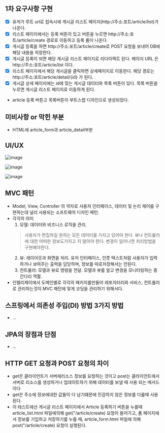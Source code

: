 ## 1차 요구사항 구현
- [X] 유저가 루트 url로 접속시에 게시글 리스트 페이지(http://주소:포트/article/list)가 나온다.
- [X] 리스트 페이지에서는 등록 버튼이 있고 버튼을 누르면 http://주소:포트/article/create 경로로 이동하고 등록 폼이 나온다.
- [X] 게시글 등록을 하면 http://주소:포트/article/create로 POST 요청을 보내어 DB에 해당 내용을 저장한다.
- [X] 게시글 등록이 되면 해당 게시글 리스트 페이지로 리다이렉트 된다. 페이지 URL 은 http://주소:포트/article/list 이다.
- [X] 리스트 페이지에서 해당 게시글을 클릭하면 상세페이지로 이동한다. 해당 경로는 http://주소:포트/article/detail/{id} 가 된다.
- [X] 게시글 상세 페이지에는 id에 맞는 게시글 데이터와 목록 버튼이 있다. 목록 버튼을 누르면 게시글 리스트 페이지로 이동하게 된다.

- article 등록 버튼고 목록버튼이 부트스랩 디자인으로 생성되었다.

## 미비사항 or 막힌 부분
- HTML에 article_form과 article_detail부분

## UI/UX
![image](https://github.com/user-attachments/assets/c5cec25f-b9c6-4581-81a0-97c0f018cced)


![image](https://github.com/user-attachments/assets/2140ed70-a5e2-4c60-b378-7885f181bab8)


![image](https://github.com/user-attachments/assets/185b8e12-5f30-4a99-9495-6762d5cd52ff)


## MVC 패턴
- Model, View, Controller 의 약자로 사용자 인터페이스, 데이터 및 논리 제어를 구현하는데 널리 사용되는 소프트웨어 디자인 패턴.
- 각각의 의미
  1. 모델: 데이터와 비즈니스 로직을 관리.
    >사용자가 편집하길 원하는 모든 데이터를 가지고 있어야 한다.
    >뷰나 컨트롤러에 대한 어떠한 정보도가지고 지 말아야 한다.
    >변경이 일어나면 처리방법을 구현해야한다.   
  2. 뷰: 레이아웃과 화면을 처리.
     유저 인터페이스, 인풋 텍스트처럼 사용자가 입력하거나 보여주는 출력을 담당하며, 정보를 따로저장해서는 안된다. 
  3. 컨트롤러: 모델과 뷰로 명령을 전달.
    모델과 뷰를 알고 변경을 모니터링하는 중간다리 역활.
- 인텔리제이에서 도메인별로 각각의 페키지를만들어 레포지터리와 서비스, 컨트롤러로 관리하는것이 MVC 패턴에 맞게 코딩을 관리하기 위해서다.
       
## 스프링에서 의존성 주입(DI) 방법 3가지 방법
- ...

## JPA의 장점과 단점
- ...

## HTTP GET 요청과 POST 요청의 차이
- get은 클라이언트가 서버에리소스 정보를 요청하는 것이고 post는 클라이언트에서 서버로 리소스를 생성하거나 업데이트하기 위해 데이터를 보낼 때 사용 되는 메서드이다
- get은 주소에 정보에대한 값들이 다 남기떄문에 민감하지 않은 정보를 다룰때 사용된다.
- 이 테스트에선 게시글 리스트 페이지에서  Article 등록하기 버튼을 누를때 article_list.html 파일에의해 get("/article/create) 요청이 들어가고, 폼 페이지에서 정보를 기입하고 저장하기를 누를 때, article_form.html 파일에 의해
  post("/article/create) 요청이 실행된다.  
